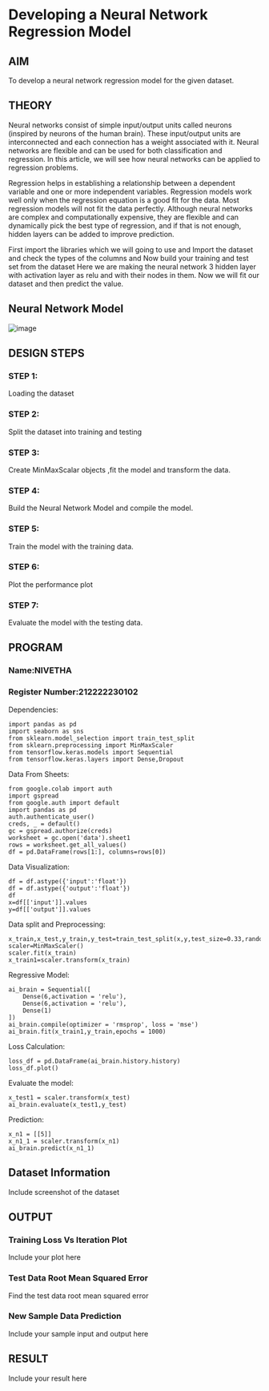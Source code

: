 # Developing a Neural Network Regression Model

## AIM

To develop a neural network regression model for the given dataset.

## THEORY

Neural networks consist of simple input/output units called neurons (inspired by neurons of the human brain). These input/output units are interconnected and each connection has a weight associated with it. Neural networks are flexible and can be used for both classification and regression. In this article, we will see how neural networks can be applied to regression problems.

Regression helps in establishing a relationship between a dependent variable and one or more independent variables. Regression models work well only when the regression equation is a good fit for the data. Most regression models will not fit the data perfectly. Although neural networks are complex and computationally expensive, they are flexible and can dynamically pick the best type of regression, and if that is not enough, hidden layers can be added to improve prediction.

First import the libraries which we will going to use and Import the dataset and check the types of the columns and Now build your training and test set from the dataset Here we are making the neural network 3 hidden layer with activation layer as relu and with their nodes in them. Now we will fit our dataset and then predict the value.

## Neural Network Model

![image](https://github.com/NivethaKumar30/basic-nn-model/assets/119559844/79f70648-c996-4ee8-bf3f-53b4f18bdfe0)


## DESIGN STEPS

### STEP 1:

Loading the dataset

### STEP 2:

Split the dataset into training and testing

### STEP 3:

Create MinMaxScalar objects ,fit the model and transform the data.

### STEP 4:

Build the Neural Network Model and compile the model.

### STEP 5:

Train the model with the training data.

### STEP 6:

Plot the performance plot

### STEP 7:

Evaluate the model with the testing data.

## PROGRAM
### Name:NIVETHA
### Register Number:212222230102

Dependencies:
```
import pandas as pd
import seaborn as sns
from sklearn.model_selection import train_test_split
from sklearn.preprocessing import MinMaxScaler
from tensorflow.keras.models import Sequential
from tensorflow.keras.layers import Dense,Dropout
```

Data From Sheets:
```
from google.colab import auth
import gspread
from google.auth import default
import pandas as pd
auth.authenticate_user()
creds, _ = default()
gc = gspread.authorize(creds)
worksheet = gc.open('data').sheet1
rows = worksheet.get_all_values()
df = pd.DataFrame(rows[1:], columns=rows[0])
```
Data Visualization:
```
df = df.astype({'input':'float'})
df = df.astype({'output':'float'})
df
x=df[['input']].values
y=df[['output']].values
```
Data split and Preprocessing:
```
x_train,x_test,y_train,y_test=train_test_split(x,y,test_size=0.33,random_state=33)
scaler=MinMaxScaler()
scaler.fit(x_train)
x_train1=scaler.transform(x_train)
```
Regressive Model:
```
ai_brain = Sequential([
    Dense(6,activation = 'relu'),
    Dense(6,activation = 'relu'),
    Dense(1)
])
ai_brain.compile(optimizer = 'rmsprop', loss = 'mse')
ai_brain.fit(x_train1,y_train,epochs = 1000)
```
Loss Calculation:
```
loss_df = pd.DataFrame(ai_brain.history.history)
loss_df.plot()
```
Evaluate the model:
```
x_test1 = scaler.transform(x_test)
ai_brain.evaluate(x_test1,y_test)
```
Prediction:
```
x_n1 = [[5]]
x_n1_1 = scaler.transform(x_n1)
ai_brain.predict(x_n1_1)
```
## Dataset Information

Include screenshot of the dataset

## OUTPUT

### Training Loss Vs Iteration Plot

Include your plot here

### Test Data Root Mean Squared Error

Find the test data root mean squared error

### New Sample Data Prediction

Include your sample input and output here

## RESULT

Include your result here
